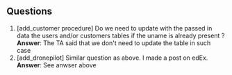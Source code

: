 ## Questions
1) [add_customer procedure] Do we need to update with the passed in data the users and/or customers tables if the uname is already present ? <br>
   **Answer**: The TA said that we don't need to update the table in such case
3) [add_dronepilot] Similar question as above. I made a post on edEx. <br>
   **Answer**: See anwser above
